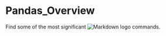 # Pandas_Overview

Find some of the most significant ![Markdown logo](https://img.shields.io/badge/pandas-150458?style=for-the-badge&logo=pandas&logoColor=white
) commands.
